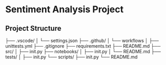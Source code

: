 # Sentiment Analysis Project

## Project Structure
├── .vscode/
│ └── settings.json
├── .github/
│ └── workflows
│ ├── unittests.yml
├── .gitignore
├── requirements.txt
├── README.md
├── src/
│ ├── init.py
├── notebooks/
│ ├── init.py
│ └── README.md
├── tests/
│ ├── init.py
└── scripts/
├── init.py
└── README.md

